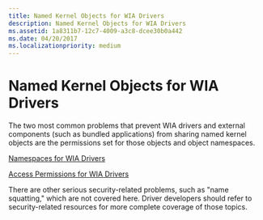 ```yaml
---
title: Named Kernel Objects for WIA Drivers
description: Named Kernel Objects for WIA Drivers
ms.assetid: 1a8311b7-12c7-4009-a3c8-dcee30b0a442
ms.date: 04/20/2017
ms.localizationpriority: medium
---
```


# Named Kernel Objects for WIA Drivers





The two most common problems that prevent WIA drivers and external components (such as bundled applications) from sharing named kernel objects are the permissions set for those objects and object namespaces.

[Namespaces for WIA Drivers](namespaces-for-wia-drivers.md)

[Access Permissions for WIA Drivers](access-permissions-for-wia-drivers.md)

There are other serious security-related problems, such as "name squatting," which are not covered here. Driver developers should refer to security-related resources for more complete coverage of those topics.

 

 





